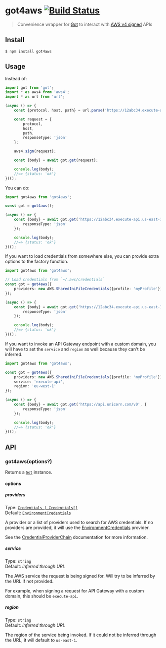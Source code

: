 # got4aws [![Build Status](https://travis-ci.org/samverschueren/got4aws.svg?branch=master)](https://travis-ci.org/samverschueren/got4aws)

> Convenience wrapper for [Got](https://github.com/sindresorhus/got) to interact with [AWS v4 signed](https://docs.aws.amazon.com/general/latest/gr/signing_aws_api_requests.html) APIs

## Install

```
$ npm install got4aws
```

## Usage

Instead of:

```ts
import got from 'got';
import * as aws4 from 'aws4';
import * as url from 'url';

(async () => {
	const {protocol, host, path} = url.parse('https://12abc34.execute-api.us-east-1.amazonaws.com/v0');

	const request = {
		protocol,
		host,
		path,
		responseType: 'json'
	};

	aws4.sign(request);

	const {body} = await got.get(request);

	console.log(body);
	//=> {status: 'ok'}
})();
```

You can do:

```ts
import got4aws from 'got4aws';

const got = got4aws();

(async () => {
	const {body} = await got.get('https://12abc34.execute-api.us-east-1.amazonaws.com/v0', {
		responseType: 'json'
	});

	console.log(body);
	//=> {status: 'ok'}
})();
```

If you want to load credentials from somewhere else, you can provide extra options to the factory function.

```ts
import got4aws from 'got4aws';

// Load credentials from `~/.aws/credentials`
const got = got4aws({
	providers: new AWS.SharedIniFileCredentials({profile: 'myProfile'})
});

(async () => {
	const {body} = await got.get('https://12abc34.execute-api.us-east-1.amazonaws.com/v0', {
		responseType: 'json'
	});

	console.log(body);
	//=> {status: 'ok'}
})();
```

If you want to invoke an API Gateway endpoint with a custom domain, you will have to set the `service` and `region` as well because they can't be inferred.

```ts
import got4aws from 'got4aws';

const got = got4aws({
	providers: new AWS.SharedIniFileCredentials({profile: 'myProfile'}),
	service: 'execute-api',
	region: 'eu-west-1'
});

(async () => {
	const {body} = await got.get('https://api.unicorn.com/v0', {
		responseType: 'json'
	});

	console.log(body);
	//=> {status: 'ok'}
})();
```


## API

### got4aws(options?)

Returns a [`Got`](https://github.com/sindresorhus/got) instance.

#### options

##### providers

Type: [`Credentials | Credentials[]`](https://docs.aws.amazon.com/AWSJavaScriptSDK/latest/AWS/Credentials.html)<br>
Default: [`EnvironmentCredentials`](https://docs.aws.amazon.com/AWSJavaScriptSDK/latest/AWS/EnvironmentCredentials.html)

A provider or a list of providers used to search for AWS credentials. If no providers are provided, it will use the [EnvironmentCredentials](https://docs.aws.amazon.com/AWSJavaScriptSDK/latest/AWS/EnvironmentCredentials.html) provider.

See the [CredentialProviderChain](https://docs.aws.amazon.com/AWSJavaScriptSDK/latest/AWS/CredentialProviderChain.html) documentation for more information.

##### service

Type: `string`<br>
Default: *inferred through URL*

The AWS service the request is being signed for. Will try to be inferred by the URL if not provided.

For example, when signing a request for API Gateway with a custom domain, this should be `execute-api`.

##### region

Type: `string`<br>
Default: *inferred through URL*

The region of the service being invoked. If it could not be inferred through the URL, it will default to `us-east-1`.
